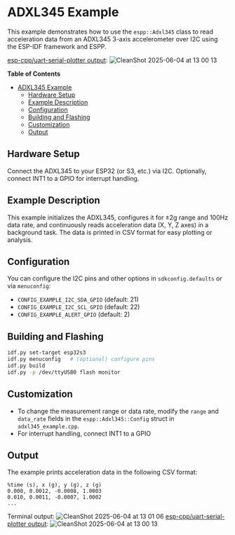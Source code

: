 # ADXL345 Example

This example demonstrates how to use the `espp::Adxl345` class to read
acceleration data from an ADXL345 3-axis accelerometer over I2C using the
ESP-IDF framework and ESPP.

[esp-cpp/uart-serial-plotter output](https://github.com/esp-cpp/uart_serial_plotter):
![CleanShot 2025-06-04 at 13 00 13](https://github.com/user-attachments/assets/e072f5f6-cde9-4c4a-97c9-ea68932993cd)

<!-- markdown-toc start - Don't edit this section. Run M-x markdown-toc-refresh-toc -->
**Table of Contents**

- [ADXL345 Example](#adxl345-example)
  - [Hardware Setup](#hardware-setup)
  - [Example Description](#example-description)
  - [Configuration](#configuration)
  - [Building and Flashing](#building-and-flashing)
  - [Customization](#customization)
  - [Output](#output)

<!-- markdown-toc end -->

## Hardware Setup

Connect the ADXL345 to your ESP32 (or S3, etc.) via I2C. Optionally, connect
INT1 to a GPIO for interrupt handling.

## Example Description

This example initializes the ADXL345, configures it for ±2g range and 100Hz data
rate, and continuously reads acceleration data (X, Y, Z axes) in a background
task. The data is printed in CSV format for easy plotting or analysis.

## Configuration

You can configure the I2C pins and other options in `sdkconfig.defaults` or via `menuconfig`:

- `CONFIG_EXAMPLE_I2C_SDA_GPIO` (default: 21)
- `CONFIG_EXAMPLE_I2C_SCL_GPIO` (default: 22)
- `CONFIG_EXAMPLE_ALERT_GPIO`   (default: 2)

## Building and Flashing

```sh
idf.py set-target esp32s3
idf.py menuconfig   # (optional) configure pins
idf.py build
idf.py -p /dev/ttyUSB0 flash monitor
```

## Customization

- To change the measurement range or data rate, modify the `range` and
  `data_rate` fields in the `espp::Adxl345::Config` struct in
  `adxl345_example.cpp`.
- For interrupt handling, connect INT1 to a GPIO

## Output

The example prints acceleration data in the following CSV format:

```
%time (s), x (g), y (g), z (g)
0.000, 0.0012, -0.0008, 1.0003
0.010, 0.0011, -0.0007, 1.0002
...
```

Terminal output:
![CleanShot 2025-06-04 at 13 01 06](https://github.com/user-attachments/assets/253f06d6-ea6e-4c2f-b42d-506dd1f7fbc6)
[esp-cpp/uart-serial-plotter output](https://github.com/esp-cpp/uart_serial_plotter):
![CleanShot 2025-06-04 at 13 00 13](https://github.com/user-attachments/assets/e072f5f6-cde9-4c4a-97c9-ea68932993cd)
